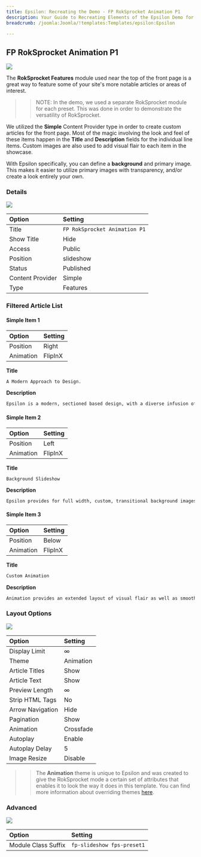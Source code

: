 ```yaml
---
title: Epsilon: Recreating the Demo - FP RokSprocket Animation P1
description: Your Guide to Recreating Elements of the Epsilon Demo for Joomla
breadcrumb: /joomla:Joomla/!templates:Templates/epsilon:Epsilon

---
```


FP RokSprocket Animation P1
-----

![][demo]

The **RokSprocket Features** module used near the top of the front page is a great way to feature some of your site's more notable articles or areas of interest.

>> NOTE: In the demo, we used a separate RokSprocket module for each preset. This was done in order to demonstrate the versatility of RokSprocket.

We utilized the **Simple** Content Provider type in order to create custom articles for the front page. Most of the magic involving the look and feel of these items happen in the **Title** and **Description** fields for the individual line items. Custom images are also used to add visual flair to each item in the showcase.

With Epsilon specifically, you can define a **background** and primary image. This makes it easier to utilize primary images with transparency, and/or create a look entirely your own.

### Details

![][demo2]

| Option           | Setting                       |  
| :--------------- | :---------------------------- |  
| Title            | `FP RokSprocket Animation P1` |  
| Show Title       | Hide                          |  
| Access           | Public                        |  
| Position         | slideshow                     |  
| Status           | Published                     |  
| Content Provider | Simple                        |  
| Type             | Features                      |  

### Filtered Article List

#### Simple Item 1

| Option    | Setting |  
| :-------- | :------ |  
| Position  | Right   |  
| Animation | FlipInX |  

**Title**

~~~ .html
A Modern Approach to Design.
~~~

**Description**

~~~ .html
Epsilon is a modern, sectioned based design, with a diverse infusion of background textures and patterns. These enrich and differentiate your site whilst maintaining an overall conservative approach, for flexible site application.
~~~

#### Simple Item 2

| Option    | Setting |  
| :-------- | :------ |  
| Position  | Left    |  
| Animation | FlipInX |  

**Title**

~~~
Background Slideshow
~~~

**Description**

~~~ .html
Epsilon provides for full width, custom, transitional background images, in the slideshow position, a full width container, specifically designed for RokSprocket's Features layout. It also has separate options for per panel background and content images.
~~~

#### Simple Item 3

| Option    | Setting |  
| :-------- | :------ |  
| Position  | Below   |  
| Animation | FlipInX |  

**Title**

~~~ .html
Custom Animation
~~~

**Description**

~~~ .html
Animation provides an extended layout of visual flair as well as smooth interaction for your visitors, to facilitate the seamless experience of using your site. RokSprocket Features benefits from a custom, per-panel array of up to 16 animation types.
~~~

### Layout Options

![][demo3]

| Option           | Setting       |  
| :--------------- | :------------ |  
| Display Limit    | ∞             |  
| Theme            | Animation     |  
| Article Titles   | Show          |  
| Article Text     | Show          |  
| Preview Length   | ∞             |  
| Strip HTML Tags  | No            |  
| Arrow Navigation | Hide          |  
| Pagination       | Show          |  
| Animation        | Crossfade     |  
| Autoplay         | Enable        |  
| Autoplay Delay   | 5             |  
| Image Resize     | Disable       |  

>> The **Animation** theme is unique to Epsilon and was created to give the RokSprocket mode a certain set of attributes that enables it to look the way it does in this template. You can find more information about overriding themes [here](../../extensions/roksprocket/layout_modes.md#custom-layout-theme-overrides).

### Advanced

![][demo4]

| Option              | Setting                    |  
| :------------------ | :------------------------- |  
| Module Class Suffix | `fp-slideshow fps-preset1` |  

[demo]: assets/demo_1.jpeg
[demo2]: assets/demo_1a.jpeg
[demo3]: assets/demo_1b.jpeg
[demo4]: assets/demo_1c.jpeg
